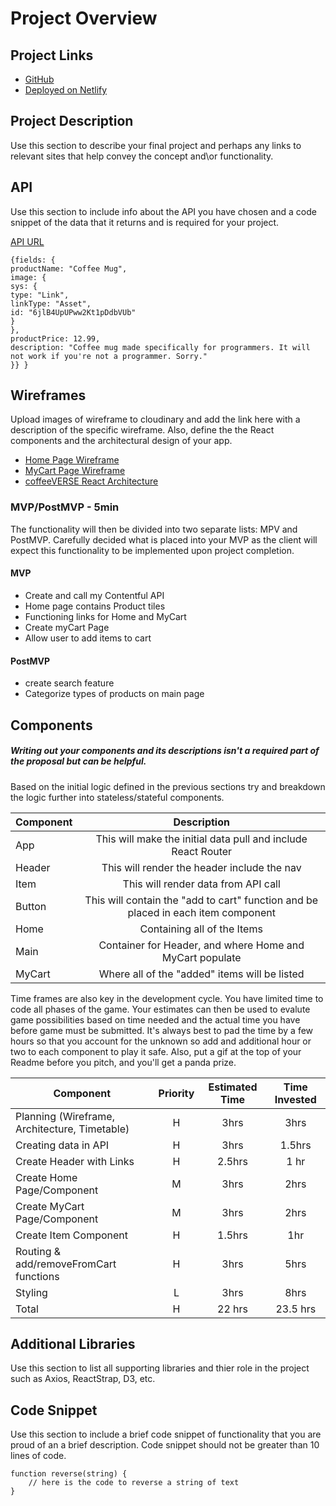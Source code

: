 # Project Overview

## Project Links

- [GitHub](https://github.com/smwellmer/Project2)
- [Deployed on Netlify](https://swellmer-project2.netlify.app/)

## Project Description

Use this section to describe your final project and perhaps any links to relevant sites that help convey the concept and\or functionality.

## API

Use this section to include info about the API you have chosen and a code snippet of the data that it returns and is required for your project. 


[API URL](https://cdn.contentful.com/spaces/0ds39ghov63b/environments/master/entries?access_token=MhC6oO1V5NEeiAYNdZRgfn8m3yrWMxgt__MEatT-oJM&content_types/product)


```
{fields: {
productName: "Coffee Mug",
image: {
sys: {
type: "Link",
linkType: "Asset",
id: "6jlB4UpUPww2Kt1pDdbVUb"
}
},
productPrice: 12.99,
description: "Coffee mug made specifically for programmers. It will not work if you're not a programmer. Sorry."
}} }
```


## Wireframes

Upload images of wireframe to cloudinary and add the link here with a description of the specific wireframe. Also, define the the React components and the architectural design of your app.

- [Home Page Wireframe](https://i.imgur.com/gIJwrGp.jpg)
- [MyCart Page Wireframe](https://i.imgur.com/4AxYRTW.jpg)
- [coffeeVERSE React Architecture](https://i.imgur.com/EBi92Mt.jpg)


### MVP/PostMVP - 5min

The functionality will then be divided into two separate lists: MPV and PostMVP.  Carefully decided what is placed into your MVP as the client will expect this functionality to be implemented upon project completion.  

#### MVP
- Create and call my Contentful API
- Home page contains Product tiles
- Functioning links for Home and MyCart
- Create myCart Page
- Allow user to add items to cart

#### PostMVP

- create search feature
- Categorize types of products on main page

## Components
##### Writing out your components and its descriptions isn't a required part of the proposal but can be helpful.

Based on the initial logic defined in the previous sections try and breakdown the logic further into stateless/stateful components. 

| Component | Description | 
| --- | :---: |  
| App | This will make the initial data pull and include React Router| 
| Header | This will render the header include the nav | 
| Item | This will render data from API call  |
| Button | This will contain the "add to cart" function and be placed in each item component |
| Home | Containing all of the Items |
| Main | Container for Header, and where Home and MyCart populate |
| MyCart | Where all of the "added" items will be listed  |


Time frames are also key in the development cycle.  You have limited time to code all phases of the game.  Your estimates can then be used to evalute game possibilities based on time needed and the actual time you have before game must be submitted. It's always best to pad the time by a few hours so that you account for the unknown so add and additional hour or two to each component to play it safe. Also, put a gif at the top of your Readme before you pitch, and you'll get a panda prize.

| Component | Priority | Estimated Time | Time Invested | 
| --- | :---: |  :---: | :---: |
| Planning (Wireframe, Architecture, Timetable) | H | 3hrs| 3hrs | 
| Creating data in API | H | 3hrs | 1.5hrs |
| Create Header with Links | H | 2.5hrs| 1 hr |
| Create Home Page/Component | M | 3hrs| 2hrs |
| Create MyCart Page/Component | M | 3hrs| 2hrs |
| Create Item Component | H | 1.5hrs| 1hr |
| Routing & add/removeFromCart functions| H | 3hrs| 5hrs |
| Styling | L | 3hrs| 8hrs |
| Total | H | 22 hrs| 23.5 hrs |

## Additional Libraries
 Use this section to list all supporting libraries and thier role in the project such as Axios, ReactStrap, D3, etc. 

## Code Snippet

Use this section to include a brief code snippet of functionality that you are proud of an a brief description.  Code snippet should not be greater than 10 lines of code. 

```
function reverse(string) {
	// here is the code to reverse a string of text
}
```
